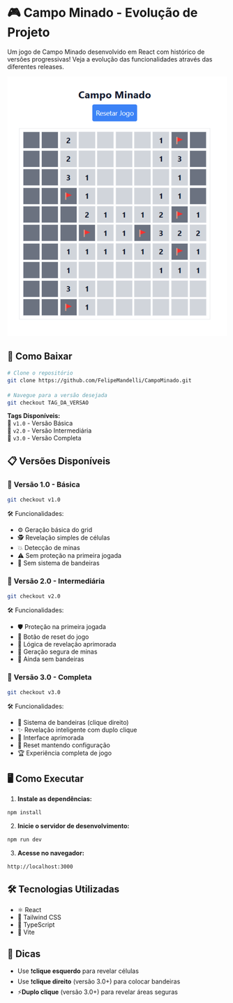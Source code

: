 # 🎮 Campo Minado - Evolução de Projeto

Um jogo de Campo Minado desenvolvido em React com histórico de versões progressivas! Veja a evolução das funcionalidades através das diferentes releases.

![Minesweeper Preview](./doc/preview.png)

## 🚀 Como Baixar

```bash
# Clone o repositório
git clone https://github.com/FelipeMandelli/CampoMinado.git

# Navegue para a versão desejada
git checkout TAG_DA_VERSAO
```

**Tags Disponíveis:**  
🔖 `v1.0` - Versão Básica  
🔖 `v2.0` - Versão Intermediária  
🔖 `v3.0` - Versão Completa

## 📋 Versões Disponíveis

### 🌱 **Versão 1.0 - Básica**

```bash
git checkout v1.0
```

🛠️ Funcionalidades:

- ⚙️ Geração básica do grid
- 🕵️ Revelação simples de células
- 💥 Detecção de minas
- ⚠️ Sem proteção na primeira jogada
- 🚫 Sem sistema de bandeiras

### 🌿 **Versão 2.0 - Intermediária**

```bash
git checkout v2.0
```

🛠️ Funcionalidades:

- 🛡️ Proteção na primeira jogada
- 🔄 Botão de reset do jogo
- 🧠 Lógica de revelação aprimorada
- 🎯 Geração segura de minas
- 🚫 Ainda sem bandeiras

### 🌟 **Versão 3.0 - Completa**

```bash
git checkout v3.0
```

🛠️ Funcionalidades:

- 🚩 Sistema de bandeiras (clique direito)
- ✨ Revelação inteligente com duplo clique
- 🎨 Interface aprimorada
- 🔄 Reset mantendo configuração
- 🏆 Experiência completa de jogo

## 🖥️ Como Executar

1. **Instale as dependências:**

```bash
npm install
```

2. **Inicie o servidor de desenvolvimento:**

```bash
npm run dev
```

3. **Acesse no navegador:**

``` bash
http://localhost:3000
```

## 🛠️ Tecnologias Utilizadas

- ⚛️ React
- 🎨 Tailwind CSS
- 🧩 TypeScript
- 🚀 Vite

## 📌 Dicas

- Use ❗**clique esquerdo** para revelar células
- Use ❗**clique direito** (versão 3.0+) para colocar bandeiras
- ⚡**Duplo clique** (versão 3.0+) para revelar áreas seguras
